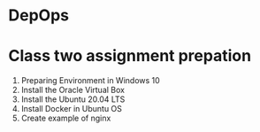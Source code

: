 # DepOps

# Class two assignment prepation 

1. Preparing Environment in Windows 10
2. Install the Oracle Virtual Box 
3. Install the Ubuntu 20.04 LTS
4. Install Docker in Ubuntu OS
5. Create example of nginx  
